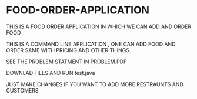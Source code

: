 # FOOD-ORDER-APPLICATION
THIS IS A FOOD ORDER APPLICATION IN WHICH WE CAN ADD AND ORDER FOOD

THIS IS A COMMAND LINE APPLICATION , ONE CAN ADD FOOD AND ORDER SAME WITH PRICING AND OTHER THINGS.

SEE THE PROBLEM STATMENT IN PROBLEM.PDF

DOWNLAD FILES AND RUN test.java

JUST MAKE CHANGES IF YOU WANT TO ADD MORE RESTRAUNTS AND CUSTOMERS
